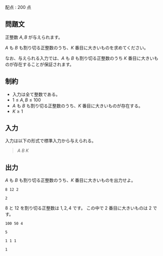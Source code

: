 配点 : $200$ 点

## 問題文

正整数 $A, B$ が与えられます。

$A$ も $B$ も割り切る正整数のうち、$K$ 番目に大きいものを求めてください。

なお、与えられる入力では、$A$ も $B$ も割り切る正整数のうち $K$ 番目に大きいものが存在することが保証されます。

## 制約

- 入力は全て整数である。
- $1 \leq A, B \leq 100$
- $A$ も $B$ も割り切る正整数のうち、$K$ 番目に大きいものが存在する。
- $K \geq 1$

## 入力

入力は以下の形式で標準入力から与えられる。

> $A$ $B$ $K$

## 出力

$A$ も $B$ も割り切る正整数のうち、$K$ 番目に大きいものを出力せよ。

```input1
8 12 2
```

```output1
2
```

$8$ と $12$ を割り切る正整数は $1, 2, 4$ です。
この中で $2$ 番目に大きいものは $2$ です。

```input2
100 50 4
```

```output2
5
```

```input3
1 1 1
```

```output3
1
```